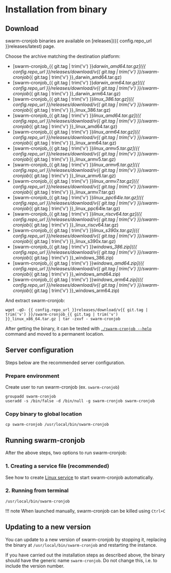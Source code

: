 # Installation from binary

## Download

swarm-cronjob binaries are available on [releases]({{ config.repo_url }}releases/latest) page.

Choose the archive matching the destination platform:

* [swarm-cronjob_{{ git.tag | trim('v') }}_darwin_amd64.tar.gz]({{ config.repo_url }}/releases/download/v{{ git.tag | trim('v') }}/swarm-cronjob_{{ git.tag | trim('v') }}_darwin_amd64.tar.gz)
* [swarm-cronjob_{{ git.tag | trim('v') }}_darwin_arm64.tar.gz]({{ config.repo_url }}/releases/download/v{{ git.tag | trim('v') }}/swarm-cronjob_{{ git.tag | trim('v') }}_darwin_arm64.tar.gz)
* [swarm-cronjob_{{ git.tag | trim('v') }}_linux_386.tar.gz]({{ config.repo_url }}/releases/download/v{{ git.tag | trim('v') }}/swarm-cronjob_{{ git.tag | trim('v') }}_linux_386.tar.gz)
* [swarm-cronjob_{{ git.tag | trim('v') }}_linux_amd64.tar.gz]({{ config.repo_url }}/releases/download/v{{ git.tag | trim('v') }}/swarm-cronjob_{{ git.tag | trim('v') }}_linux_amd64.tar.gz)
* [swarm-cronjob_{{ git.tag | trim('v') }}_linux_arm64.tar.gz]({{ config.repo_url }}/releases/download/v{{ git.tag | trim('v') }}/swarm-cronjob_{{ git.tag | trim('v') }}_linux_arm64.tar.gz)
* [swarm-cronjob_{{ git.tag | trim('v') }}_linux_armv5.tar.gz]({{ config.repo_url }}/releases/download/v{{ git.tag | trim('v') }}/swarm-cronjob_{{ git.tag | trim('v') }}_linux_armv5.tar.gz)
* [swarm-cronjob_{{ git.tag | trim('v') }}_linux_armv6.tar.gz]({{ config.repo_url }}/releases/download/v{{ git.tag | trim('v') }}/swarm-cronjob_{{ git.tag | trim('v') }}_linux_armv6.tar.gz)
* [swarm-cronjob_{{ git.tag | trim('v') }}_linux_armv7.tar.gz]({{ config.repo_url }}/releases/download/v{{ git.tag | trim('v') }}/swarm-cronjob_{{ git.tag | trim('v') }}_linux_armv7.tar.gz)
* [swarm-cronjob_{{ git.tag | trim('v') }}_linux_ppc64le.tar.gz]({{ config.repo_url }}/releases/download/v{{ git.tag | trim('v') }}/swarm-cronjob_{{ git.tag | trim('v') }}_linux_ppc64le.tar.gz)
* [swarm-cronjob_{{ git.tag | trim('v') }}_linux_riscv64.tar.gz]({{ config.repo_url }}/releases/download/v{{ git.tag | trim('v') }}/swarm-cronjob_{{ git.tag | trim('v') }}_linux_riscv64.tar.gz)
* [swarm-cronjob_{{ git.tag | trim('v') }}_linux_s390x.tar.gz]({{ config.repo_url }}/releases/download/v{{ git.tag | trim('v') }}/swarm-cronjob_{{ git.tag | trim('v') }}_linux_s390x.tar.gz)
* [swarm-cronjob_{{ git.tag | trim('v') }}_windows_386.zip]({{ config.repo_url }}/releases/download/v{{ git.tag | trim('v') }}/swarm-cronjob_{{ git.tag | trim('v') }}_windows_386.zip)
* [swarm-cronjob_{{ git.tag | trim('v') }}_windows_amd64.zip]({{ config.repo_url }}/releases/download/v{{ git.tag | trim('v') }}/swarm-cronjob_{{ git.tag | trim('v') }}_windows_amd64.zip)
* [swarm-cronjob_{{ git.tag | trim('v') }}_windows_arm64.zip]({{ config.repo_url }}/releases/download/v{{ git.tag | trim('v') }}/swarm-cronjob_{{ git.tag | trim('v') }}_windows_arm64.zip)

And extract swarm-cronjob:

```shell
wget -qO- {{ config.repo_url }}releases/download/v{{ git.tag | trim('v') }}/swarm-cronjob_{{ git.tag | trim('v') }}_linux_x86_64.tar.gz | tar -zxvf - swarm-cronjob
```

After getting the binary, it can be tested with [`./swarm-cronjob --help`](../usage/cli.md) command and moved to a
permanent location.

## Server configuration

Steps below are the recommended server configuration.

### Prepare environment

Create user to run swarm-cronjob (ex. `swarm-cronjob`)

```shell
groupadd swarm-cronjob
useradd -s /bin/false -d /bin/null -g swarm-cronjob swarm-cronjob
```

### Copy binary to global location

```shell
cp swarm-cronjob /usr/local/bin/swarm-cronjob
```

## Running swarm-cronjob

After the above steps, two options to run swarm-cronjob:

### 1. Creating a service file (recommended)

See how to create [Linux service](linux-service.md) to start swarm-cronjob automatically.

### 2. Running from terminal

```shell
/usr/local/bin/swarm-cronjob
```

!!! note
    When launched manually, swarm-cronjob can be killed using `Ctrl+C`

## Updating to a new version

You can update to a new version of swarm-cronjob by stopping it, replacing the binary at `/usr/local/bin/swarm-cronjob`
and restarting the instance.

If you have carried out the installation steps as described above, the binary should have the generic name
`swarm-cronjob`. Do not change this, i.e. to include the version number.
